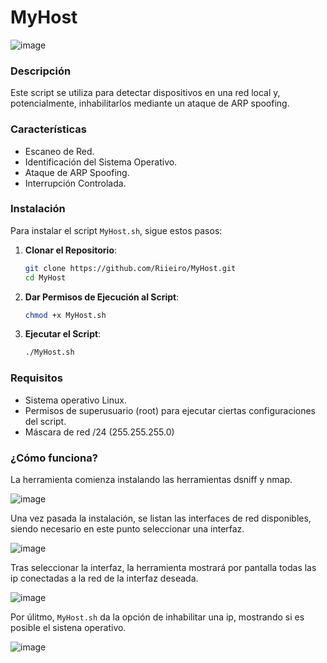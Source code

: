 # MyHost
![image](https://github.com/user-attachments/assets/0c4823a5-6387-4b55-89ad-db77c582306a)
### Descripción

Este script se utiliza para detectar dispositivos en una red local y, potencialmente, inhabilitarlos mediante un ataque de ARP spoofing. ​​

### Características

- Escaneo de Red.
- Identificación del Sistema Operativo.
- Ataque de ARP Spoofing.
- Interrupción Controlada.


### Instalación

Para instalar el script `MyHost.sh`, sigue estos pasos:

1. **Clonar el Repositorio**:
    ```bash
    git clone https://github.com/Riieiro/MyHost.git
    cd MyHost
    ```

2. **Dar Permisos de Ejecución al Script**:
    ```bash
    chmod +x MyHost.sh
    ```

3. **Ejecutar el Script**:
    ```bash
    ./MyHost.sh
    ```

### Requisitos

- Sistema operativo Linux.
- Permisos de superusuario (root) para ejecutar ciertas configuraciones del script.
- Máscara de red /24 (255.255.255.0)

### ¿Cómo funciona?

La herramienta comienza instalando las herramientas dsniff y nmap. 

![image](https://github.com/user-attachments/assets/d9a95392-d22e-49a1-9ac5-a5ceb2de0883)

Una vez pasada la instalación, se listan las interfaces de red disponibles, siendo necesario en este punto seleccionar una interfaz. 

![image](https://github.com/user-attachments/assets/4830c71f-349c-4f56-a943-588d1b4e42a1)

Tras seleccionar la interfaz, la herramienta mostrará por pantalla todas las ip conectadas a la red de la interfaz deseada.

![image](https://github.com/user-attachments/assets/7f777b30-0f7c-43df-89a6-06605c270095)

Por úlitmo, `MyHost.sh` da la opción de inhabilitar una ip, mostrando si es posible el sistena operativo.

![image](https://github.com/user-attachments/assets/cd2e950a-0782-4a08-a85d-457035d96194)
